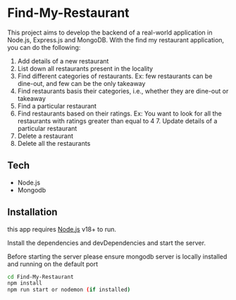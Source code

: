 # Find-My-Restaurant

This project aims to develop the backend of a real-world application in Node.js, Express.js and MongoDB. With the find my restaurant application, you can do the following:

1. Add details of a new restaurant
2. List down all restaurants present in the locality
3. Find different categories of restaurants. Ex: few restaurants can be dine-out, and few can be the only takeaway
4. Find restaurants basis their categories, i.e., whether they are dine-out or takeaway
5. Find a particular restaurant
6. Find restaurants based on their ratings. Ex: You want to look for all the restaurants with ratings greater than equal to 4 7. Update details of a particular restaurant
8. Delete a restaurant
9. Delete all the restaurants

## Tech
- Node.js
- Mongodb

## Installation

this app requires [Node.js](https://nodejs.org/) v18+ to run.

Install the dependencies and devDependencies and start the server.

Before starting the server please ensure mongodb server is locally installed and running on the default port

```sh
cd Find-My-Restaurant
npm install
npm run start or nodemon (if installed)
```
